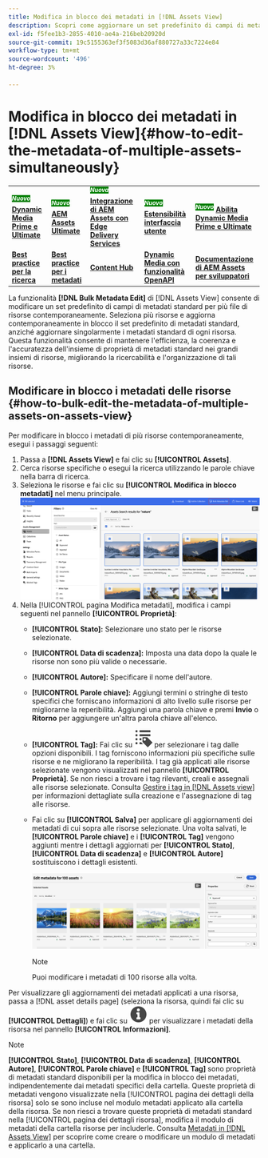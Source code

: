 ```yaml
---
title: Modifica in blocco dei metadati in [!DNL Assets View]
description: Scopri come aggiornare un set predefinito di campi di metadati standard per più risorse disponibili su [!DNL ! Assets View] simultaneamente.
exl-id: f5fee1b3-2855-4010-ae4a-216beb20920d
source-git-commit: 19c5155363ef3f5083d36af880727a33c7224e84
workflow-type: tm+mt
source-wordcount: '496'
ht-degree: 3%

---
```


# Modifica in blocco dei metadati in [!DNL Assets View]{#how-to-edit-the-metadata-of-multiple-assets-simultaneously}

<table>
    <tr>
        <td>
            <sup style= "background-color:#008000; color:#FFFFFF; font-weight:bold"><i>Nuovo</i></sup> <a href="/help/assets/dynamic-media/dm-prime-ultimate.md"><b>Dynamic Media Prime e Ultimate</b></a>
        </td>
        <td>
            <sup style= "background-color:#008000; color:#FFFFFF; font-weight:bold"><i>Nuovo</i></sup> <a href="/help/assets/assets-ultimate-overview.md"><b>AEM Assets Ultimate</b></a>
        </td>
        <td>
            <sup style= "background-color:#008000; color:#FFFFFF; font-weight:bold"><i>Nuova</i></sup> <a href="/help/assets/integrate-aem-assets-edge-delivery-services.md"><b>Integrazione di AEM Assets con Edge Delivery Services</b></a>
        </td>
        <td>
            <sup style= "background-color:#008000; color:#FFFFFF; font-weight:bold"><i>Nuovo</i></sup> <a href="/help/assets/aem-assets-view-ui-extensibility.md"><b>Estensibilità interfaccia utente</b></a>
        </td>
          <td>
            <sup style= "background-color:#008000; color:#FFFFFF; font-weight:bold"><i>Nuovo</i></sup> <a href="/help/assets/dynamic-media/enable-dynamic-media-prime-and-ultimate.md"><b>Abilita Dynamic Media Prime e Ultimate</b></a>
        </td>
    </tr>
    <tr>
        <td>
            <a href="/help/assets/search-best-practices.md"><b>Best practice per la ricerca</b></a>
        </td>
        <td>
            <a href="/help/assets/metadata-best-practices.md"><b>Best practice per i metadati</b></a>
        </td>
        <td>
            <a href="/help/assets/product-overview.md"><b>Content Hub</b></a>
        </td>
        <td>
            <a href="/help/assets/dynamic-media-open-apis-overview.md"><b>Dynamic Media con funzionalità OpenAPI</b></a>
        </td>
        <td>
            <a href="https://developer.adobe.com/experience-cloud/experience-manager-apis/"><b>Documentazione di AEM Assets per sviluppatori</b></a>
        </td>
    </tr>
</table>

La funzionalità **[!DNL Bulk Metadata Edit]** di [!DNL Assets View] consente di modificare un set predefinito di campi di metadati standard per più file di risorse contemporaneamente. Seleziona più risorse e aggiorna contemporaneamente in blocco il set predefinito di metadati standard, anziché aggiornare singolarmente i metadati standard di ogni risorsa. Questa funzionalità consente di mantenere l&#39;efficienza, la coerenza e l&#39;accuratezza dell&#39;insieme di proprietà di metadati standard nei grandi insiemi di risorse, migliorando la ricercabilità e l&#39;organizzazione di tali risorse.

## Modificare in blocco i metadati delle risorse {#how-to-bulk-edit-the-metadata-of-multiple-assets-on-assets-view}

Per modificare in blocco i metadati di più risorse contemporaneamente, esegui i passaggi seguenti:

1. Passa a **[!DNL Assets View]** e fai clic su **[!UICONTROL Assets]**.
1. Cerca risorse specifiche o esegui la ricerca utilizzando le parole chiave nella barra di ricerca.
1. Seleziona le risorse e fai clic su **[!UICONTROL Modifica in blocco metadati]** nel menu principale.
   ![modifica in blocco dei metadati](/help/assets/assets/bulk-metadata-edit1.png)
1. Nella [!UICONTROL pagina Modifica metadati], modifica i campi seguenti nel pannello **[!UICONTROL Proprietà]**:
   * **[!UICONTROL Stato]:** Selezionare uno stato per le risorse selezionate.
   * **[!UICONTROL Data di scadenza]:** Imposta una data dopo la quale le risorse non sono più valide o necessarie.
   * **[!UICONTROL Autore]:** Specificare il nome dell&#39;autore.
   * **[!UICONTROL Parole chiave]:** Aggiungi termini o stringhe di testo specifici che forniscano informazioni di alto livello sulle risorse per migliorarne la reperibilità. Aggiungi una parola chiave e premi **Invio** o **Ritorno** per aggiungere un&#39;altra parola chiave all&#39;elenco.
   * **[!UICONTROL Tag]:** Fai clic su ![Modifica metadati in blocco](/help/assets/assets/tags-icon.svg) per selezionare i tag dalle opzioni disponibili. I tag forniscono informazioni più specifiche sulle risorse e ne migliorano la reperibilità. I tag già applicati alle risorse selezionate vengono visualizzati nel pannello **[!UICONTROL Proprietà]**. Se non riesci a trovare i tag rilevanti, creali e assegnali alle risorse selezionate. Consulta [Gestire i tag in [!DNL Assets view]](/help/assets/tagging-management-assets-view.md) per informazioni dettagliate sulla creazione e l&#39;assegnazione di tag alle risorse.
   * Fai clic su **[!UICONTROL Salva]** per applicare gli aggiornamenti dei metadati di cui sopra alle risorse selezionate. Una volta salvati, le **[!UICONTROL Parole chiave]** e i **[!UICONTROL Tag]** vengono aggiunti mentre i dettagli aggiornati per **[!UICONTROL Stato]**, **[!UICONTROL Data di scadenza]** e **[!UICONTROL Autore]** sostituiscono i dettagli esistenti.

     ![save-bulk-metadata-edit-properties](/help/assets/assets/save-bulk-metadata-edit-properties2.png)

     >[!NOTE]
     >
     >Puoi modificare i metadati di 100 risorse alla volta.

Per visualizzare gli aggiornamenti dei metadati applicati a una risorsa, passa a [!DNL asset details page] (seleziona la risorsa, quindi fai clic su **[!UICONTROL Dettagli]**) e fai clic su ![Modifica metadati in blocco](/help/assets/assets/info-icon-solid-black.svg) per visualizzare i metadati della risorsa nel pannello **[!UICONTROL Informazioni]**.

>[!NOTE]
>
>**[!UICONTROL Stato]**, **[!UICONTROL Data di scadenza]**, **[!UICONTROL Autore]**, **[!UICONTROL Parole chiave]** e **[!UICONTROL Tag]** sono proprietà di metadati standard disponibili per la modifica in blocco dei metadati, indipendentemente dai metadati specifici della cartella. Queste proprietà di metadati vengono visualizzate nella [!UICONTROL pagina dei dettagli della risorsa] solo se sono incluse nel modulo metadati applicato alla cartella della risorsa. Se non riesci a trovare queste proprietà di metadati standard nella [!UICONTROL pagina dei dettagli risorsa], modifica il modulo di metadati della cartella risorse per includerle. Consulta [Metadati in [!DNL Assets View]](/help/assets/metadata-assets-view.md) per scoprire come creare o modificare un modulo di metadati e applicarlo a una cartella.
